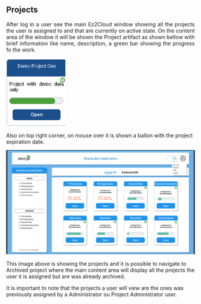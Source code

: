 ## Projects
<div style='text-align: justify;'>
After log in a user see the main Ez2Cloud window showing all the projects the user is assigned to and that are currently on active state. On the content area of the window it will be shown the Project artifact as shown bellow with brief information like name, description, a green bar showing the progress fo the work. 
</div>

![Image of Sharelabelproject](../images/ProjectImage.png)


Also on top right corner, on mouse over it is shown a ballon with the project expiration date.


![Image of Sharelabelproject](../images/projects1.png)

This image above is showing the projects and it is possible to navigate to Archived project where the main content area will display all the projects the user it is assigned but are was already archived.

It is important to note that the projects a user will view are the ones was previously assigned by a Administrator ou Project Administrator user.